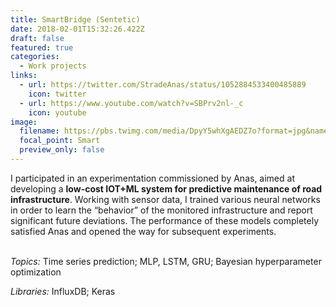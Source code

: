```yaml
---
title: SmartBridge (Sentetic)
date: 2018-02-01T15:32:26.422Z
draft: false
featured: true
categories:
  - Work projects
links:
  - url: https://twitter.com/StradeAnas/status/1052884533400485889
    icon: twitter
  - url: https://www.youtube.com/watch?v=SBPrv2nl-_c
    icon: youtube
image:
  filename: https://pbs.twimg.com/media/DpyY5whXgAEDZ7o?format=jpg&name=medium
  focal_point: Smart
  preview_only: false
---
```

I participated in an experimentation commissioned by Anas, aimed at developing a **low-cost IOT+ML system for predictive maintenance of road infrastructure**. Working with sensor data, I trained various neural networks in order to learn the “behavior” of the monitored infrastructure and report significant future deviations. The performance of these models completely satisfied Anas and opened the way for subsequent experiments.

\
*Topics:* Time series prediction; MLP, LSTM, GRU; Bayesian hyperparameter optimization

*Libraries:* InfluxDB; Keras